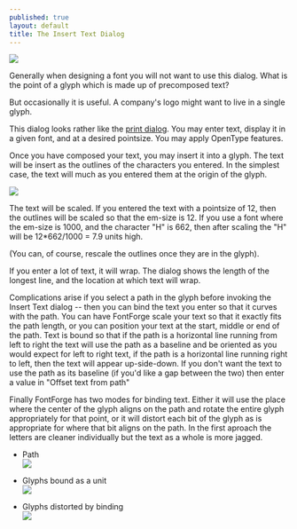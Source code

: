```yaml
---
published: true
layout: default
title: The Insert Text Dialog
---
```



![](/assets/img/dialogs2-InsertTxtDlg.png)

Generally when designing a font you will not want to use this dialog. What
is the point of a glyph which is made up of precomposed text?

But occasionally it is useful. A company's logo might want to live in a
single glyph.

This dialog looks rather like the [print dialog](../display/). You may
enter text, display it in a given font, and at a desired pointsize. You
may apply OpenType features.

Once you have composed your text, you may insert it into a glyph. The
text will be insert as the outlines of the characters you entered. In
the simplest case, the text will much as you entered them at the origin
of the glyph.

![](/assets/img/dialogs2-TextUnbound.png)

The text will be scaled. If you entered the text with a pointsize of 12,
then the outlines will be scaled so that the em-size is 12. If you use a
font where the em-size is 1000, and the character "H" is 662, then after
scaling the "H" will be 12*662/1000 = 7.9 units high.

(You can, of course, rescale the outlines once they are in the glyph).

If you enter a lot of text, it will wrap. The dialog shows the length of
the longest line, and the location at which text will wrap.

Complications arise if you select a path in the glyph before invoking
the Insert Text dialog -- then you can bind the text you enter so that
it curves with the path. You can have FontForge scale your text so that
it exactly fits the path length, or you can position your text at the
start, middle or end of the path. Text is bound so that if the path is a
horizontal line running from left to right the text will use the path as
a baseline and be oriented as you would expect for left to right text,
if the path is a horizontal line running right to left, then the text
will appear up-side-down. If you don't want the text to use the path as
its baseline (if you'd like a gap between the two) then enter a value in
"Offset text from path"

Finally FontForge has two modes for binding text. Either it will use the
place where the center of the glyph aligns on the path and rotate the
entire glyph appropriately for that point, or it will distort each bit
of the glyph as is appropriate for where that bit aligns on the path. In
the first aproach the letters are cleaner individually but the text as a
whole is more jagged.


-   Path  
![](/assets/img/dialogs2-PathToBind.png)

-   Glyphs bound as a unit  
![](/assets/img/dialogs2-TextBoundUnitaryGlyph.png)

-   Glyphs distorted by binding  
![](/assets/img/dialogs2-TextBoundDistortedGlyphs.png)


